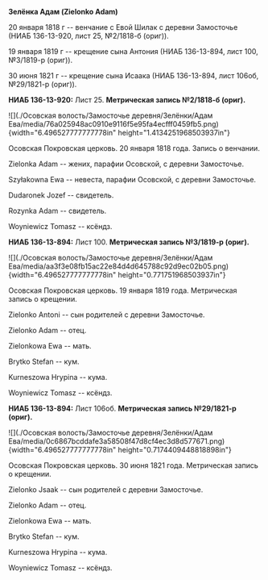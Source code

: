 **Зелёнка Адам (Zielonko Adam)**

20 января 1818 г -- венчание с Евой Шилак с деревни Замосточье (НИАБ
136-13-920, лист 25, №2/1818-б (ориг)).

19 января 1819 г -- крещение сына Антония (НИАБ 136-13-894, лист 100,
№3/1819-р (ориг)).

30 июня 1821 г -- крещение сына Исаака (НИАБ 136-13-894, лист 106об,
№29/1821-р (ориг)).

**НИАБ 136-13-920:** Лист 25. **Метрическая запись №2/1818-б (ориг).**

![](./Осовская волость/Замосточье деревня/Зелёнки/Адам Ева/media/76a025948ac0910e9116f5e95fa4ecfff0459fb5.png){width="6.496527777777778in"
height="1.4134251968503937in"}

Осовская Покровская церковь. 20 января 1818 года. Запись о венчании.

Zielonka Adam -- жених, парафии Осовской, с деревни Замосточье.

Szyłakowna Ewa -- невеста, парафии Осовской, с деревни Замосточье.

Dudaronek Jozef -- свидетель.

Rozynka Adam -- свидетель.

Woyniewicz Tomasz -- ксёндз.

**НИАБ 136-13-894:** Лист 100. **Метрическая запись №3/1819-р (ориг).**

![](./Осовская волость/Замосточье деревня/Зелёнки/Адам Ева/media/aa3f3e08fb15ac22e84d4d645788c92d9ec02b05.png){width="6.496527777777778in"
height="0.771751968503937in"}

Осовская Покровская церковь. 19 января 1819 года. Метрическая запись о
крещении.

Zielonko Antoni -- сын родителей с деревни Замосточье.

Zielonko Adam -- отец.

Zielonkowa Ewa -- мать.

Brytko Stefan -- кум.

Kurneszowa Hrypina -- кума.

Woyniewicz Tomasz -- ксёндз.

**НИАБ 136-13-894:** Лист 106об. **Метрическая запись №29/1821-р
(ориг).**

![](./Осовская волость/Замосточье деревня/Зелёнки/Адам Ева/media/0c6867bcddafe3a58508f47d8cf4ec3d8d577671.png){width="6.496527777777778in"
height="0.7174409448818898in"}

Осовская Покровская церковь. 30 июня 1821 года. Метрическая запись о
крещении.

Zielonko Jsaak -- сын родителей с деревни Замосточье.

Zielonko Adam -- отец.

Zielonkowa Ewa -- мать.

Brytko Stefan -- кум.

Kurneszowa Hrypina -- кума.

Woyniewicz Tomasz -- ксёндз.
